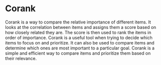 # Corank

Corank is a way to compare the relative importance of different items. It looks at the correlation between items and assigns them a score based on how closely related they are. The score is then used to rank the items in order of importance. Corank is a useful tool when trying to decide which items to focus on and prioritize. It can also be used to compare items and determine which ones are most important to a particular goal. Corank is a simple and efficient way to compare items and prioritize them based on their relevance.
